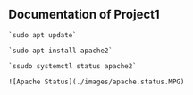 ## Documentation of Project1


	`sudo apt update`

    `sudo apt install apache2`

    `ssudo systemctl status apache2`

    ![Apache Status](./images/apache.status.MPG)